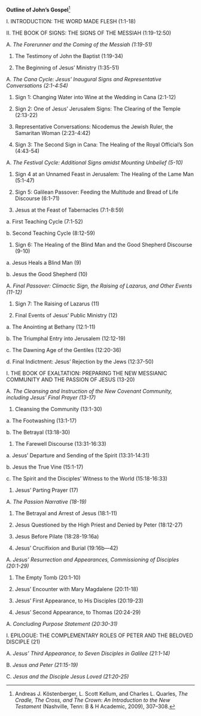 **Outline of John’s Gospel**[^1]

I.  INTRODUCTION: THE WORD MADE FLESH (1:1-18)

II. THE BOOK OF SIGNS: THE SIGNS OF THE MESSIAH (1:19-12:50)

<!-- -->

A.  *The Forerunner and the Coming of the Messiah (1:19-51)*

<!-- -->

1.  The Testimony of John the Baptist (1:19-34)

2.  The Beginning of Jesus’ Ministry (1:35-51)

<!-- -->

A.  *The Cana Cycle: Jesus’ Inaugural Signs and Representative Conversations (2:1-4:54)*

<!-- -->

1.  Sign 1: Changing Water into Wine at the Wedding in Cana (2:1-12)

2.  Sign 2: One of Jesus’ Jerusalem Signs: The Clearing of the Temple (2:13-22)

3.  Representative Conversations: Nicodemus the Jewish Ruler, the Samaritan Woman (2:23-4:42)

4.  Sign 3: The Second Sign in Cana: The Healing of the Royal Official’s Son (4:43-54)

<!-- -->

A.  *The Festival Cycle: Additional Signs amidst Mounting Unbelief (5-10)*

<!-- -->

1.  Sign 4 at an Unnamed Feast in Jerusalem: The Healing of the Lame Man (5:1-47)

2.  Sign 5: Galilean Passover: Feeding the Multitude and Bread of Life Discourse (6:1-71)

3.  Jesus at the Feast of Tabernacles (7:1-8:59)

<!-- -->

a.  First Teaching Cycle (7:1-52)

b.  Second Teaching Cycle (8:12-59)

<!-- -->

1.  Sign 6: The Healing of the Blind Man and the Good Shepherd Discourse (9-10)

<!-- -->

a.  Jesus Heals a Blind Man (9)

b.  Jesus the Good Shepherd (10)

<!-- -->

A.  *Final Passover: Climactic Sign, the Raising of Lazarus, and Other Events (11-12)*

<!-- -->

1.  Sign 7: The Raising of Lazarus (11)

2.  Final Events of Jesus’ Public Ministry (12)

<!-- -->

a.  The Anointing at Bethany (12:1-11)

b.  The Triumphal Entry into Jerusalem (12:12-19)

c.  The Dawning Age of the Gentiles (12:20-36)

d.  Final Indictment: Jesus’ Rejection by the Jews (12:37-50)

<!-- -->

I.  THE BOOK OF EXALTATION: PREPARING THE NEW MESSIANIC COMMUNITY AND THE PASSION OF JESUS (13-20)

<!-- -->

A.  *The Cleansing and Instruction of the New Covenant Community, including Jesus’ Final Prayer (13-17)*

<!-- -->

1.  Cleansing the Community (13:1-30)

<!-- -->

a.  The Footwashing (13:1-17)

b.  The Betrayal (13:18-30)

<!-- -->

1.  The Farewell Discourse (13:31-16:33)

<!-- -->

a.  Jesus’ Departure and Sending of the Spirit (13:31-14:31)

b.  Jesus the True Vine (15:1-17)

c.  The Spirit and the Disciples’ Witness to the World (15:18-16:33)

<!-- -->

1.  Jesus’ Parting Prayer (17)

<!-- -->

A.  *The Passion Narrative (18-19)*

<!-- -->

1.  The Betrayal and Arrest of Jesus (18:1-11)

2.  Jesus Questioned by the High Priest and Denied by Peter (18:12-27)

3.  Jesus Before Pilate (18:28-19:16a)

4.  Jesus’ Crucifixion and Burial (19:16b—42)

<!-- -->

A.  *Jesus’ Resurrection and Appearances, Commissioning of Disciples (20:1-29)*

<!-- -->

1.  The Empty Tomb (20:1-10)

2.  Jesus’ Encounter with Mary Magdalene (20:11-18)

3.  Jesus’ First Appearance, to His Disciples (20:19-23)

4.  Jesus’ Second Appearance, to Thomas (20:24-29)

<!-- -->

A.  *Concluding Purpose Statement (20:30-31)*

<!-- -->

I.  EPILOGUE: THE COMPLEMENTARY ROLES OF PETER AND THE BELOVED DISCIPLE (21)

<!-- -->

A.  *Jesus’ Third Appearance, to Seven Disciples in Galilee (21:1-14)*

B.  *Jesus and Peter (21:15-19)*

C.  *Jesus and the Disciple Jesus Loved (21:20-25)*

[^1]: Andreas J. Köstenberger, L. Scott Kellum, and Charles L. Quarles, *The Cradle, The Cross, and The Crown: An Introduction to the New Testament* (Nashville, Tenn: B & H Academic, 2009), 307–308.
